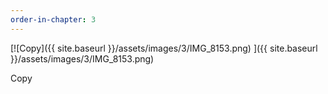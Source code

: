 ```yaml
---
order-in-chapter: 3
---
```


[![Copy]({{ site.baseurl }}/assets/images/3/IMG_8153.png)
]({{ site.baseurl }}/assets/images/3/IMG_8153.png)

Copy
